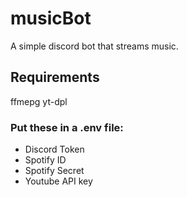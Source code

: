# musicBot

A simple discord bot that streams music. 

## Requirements
ffmepg
yt-dpl 

### Put these in a .env file:
* Discord Token
* Spotify ID
* Spotify Secret
* Youtube API key
